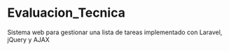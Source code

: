 # Evaluacion_Tecnica
Sistema web para gestionar una lista de tareas implementado con Laravel, jQuery y AJAX
